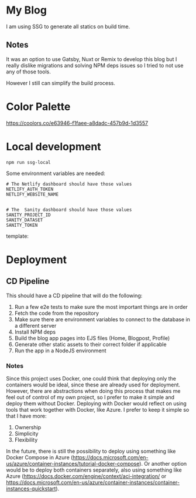 # My Blog

I am using SSG to generate all statics on build time.

## Notes

It was an option to use Gatsby, Nuxt or Remix to develop this blog but I really dislike migrations and solving NPM deps issues so I tried to not use any of those tools.

However I still can simplify the build process.

# Color Palette

https://coolors.co/e63946-f1faee-a8dadc-457b9d-1d3557

# Local development

`npm run ssg-local`

Some environment variables are needed:

```
# The Netlify dashboard should have those values
NETLIFY_AUTH_TOKEN
NETLIFY_WEBSITE_NAME


# The  Sanity dashboard should have those values
SANITY_PROJECT_ID
SANITY_DATASET
SANITY_TOKEN
```

template:

# Deployment

## CD Pipeline

This should have a CD pipeline that will do the following:

1. Run a few e2e tests to make sure the most important things are in order
2. Fetch the code from the repository
3. Make sure there are environment variables to connect to the database in a different server
4. Install NPM deps
5. Build the blog app pages into EJS files (Home, Blogpost, Profile)
6. Generate other static assets to their correct folder if applicable
7. Run the app in a NodeJS environment

### Notes

Since this project uses Docker, one could think that deploying only the containers would be ideal, since these are already used for deployment. However, there are abstractions when doing this process that makes me feel out of control of my own project, so I prefer to make it simple and deploy them without Docker. Deploying with Docker would reflect on using tools that work together with Docker, like Azure. I prefer to keep it simple so that I have more:

1. Ownership
2. Simplicity
3. Flexibility

In the future, there is still the possibility to deploy using something like Docker Compose in Azure (https://docs.microsoft.com/en-us/azure/container-instances/tutorial-docker-compose). Or another option would be to deploy both containers separately, also using something like Azure (https://docs.docker.com/engine/context/aci-integration/ or https://docs.microsoft.com/en-us/azure/container-instances/container-instances-quickstart).
